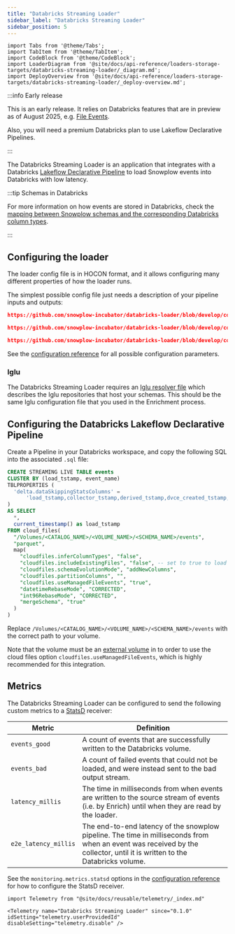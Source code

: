 ```yaml
---
title: "Databricks Streaming Loader"
sidebar_label: "Databricks Streaming Loader"
sidebar_position: 5
---
```


```mdx-code-block
import Tabs from '@theme/Tabs';
import TabItem from '@theme/TabItem';
import CodeBlock from '@theme/CodeBlock';
import LoaderDiagram from '@site/docs/api-reference/loaders-storage-targets/databricks-streaming-loader/_diagram.md';
import DeployOverview from '@site/docs/api-reference/loaders-storage-targets/databricks-streaming-loader/_deploy-overview.md';
```

:::info Early release

This is an early release. It relies on Databricks features that are in preview as of August 2025, e.g. [File Events](https://docs.databricks.com/aws/en/ingestion/cloud-object-storage/auto-loader/file-notification-mode#file-events).

Also, you will need a premium Databricks plan to use Lakeflow Declarative Pipelines.

:::

The Databricks Streaming Loader is an application that integrates with a Databricks [Lakeflow Declarative Pipeline](https://docs.databricks.com/aws/en/dlt/) to load Snowplow events into Databricks with low latency.

<Tabs groupId="cloud" queryString lazy>
  <TabItem value="aws" label="AWS" default>
    <LoaderDiagram stream="Kinesis" cloud="AWS"/>
    <DeployOverview cloud="AWS" stream="kinesis"/>
  </TabItem>
  <TabItem value="gcp" label="GCP">
    <LoaderDiagram stream="Pub/Sub" cloud="GCP"/>
    <DeployOverview cloud="GCP" stream="pubsub"/>
  </TabItem>
  <TabItem value="azure" label="Azure">
    <LoaderDiagram stream="Kafka" cloud="Azure"/>
    <DeployOverview cloud="Azure" stream="kafka"/>
  </TabItem>
</Tabs>

:::tip Schemas in Databricks

For more information on how events are stored in Databricks, check the [mapping between Snowplow schemas and the corresponding Databricks column types](/docs/destinations/warehouses-lakes/schemas-in-warehouse/index.md?warehouse=databricks).

:::

## Configuring the loader

The loader config file is in HOCON format, and it allows configuring many different properties of how the loader runs.

The simplest possible config file just needs a description of your pipeline inputs and outputs:

<Tabs groupId="cloud" queryString>
  <TabItem value="aws" label="AWS" default>

```json reference
https://github.com/snowplow-incubator/databricks-loader/blob/develop/config/config.kinesis.minimal.hocon
```

  </TabItem>
  <TabItem value="gcp" label="GCP">

```json reference
https://github.com/snowplow-incubator/databricks-loader/blob/develop/config/config.pubsub.minimal.hocon
```

  </TabItem>
  <TabItem value="azure" label="Azure">

```json reference
https://github.com/snowplow-incubator/databricks-loader/blob/develop/config/config.kafka.minimal.hocon
```

  </TabItem>
</Tabs>

See the [configuration reference](/docs/api-reference/loaders-storage-targets/databricks-streaming-loader/configuration-reference/index.md) for all possible configuration parameters.

### Iglu

The Databricks Streaming Loader requires an [Iglu resolver file](/docs/api-reference/iglu/iglu-resolver/index.md) which describes the Iglu repositories that host your schemas.  This should be the same Iglu configuration file that you used in the Enrichment process.

## Configuring the Databricks Lakeflow Declarative Pipeline

Create a Pipeline in your Databricks workspace, and copy the following SQL into the associated `.sql` file:

```sql
CREATE STREAMING LIVE TABLE events
CLUSTER BY (load_tstamp, event_name)
TBLPROPERTIES (
  'delta.dataSkippingStatsColumns' =
      'load_tstamp,collector_tstamp,derived_tstamp,dvce_created_tstamp,true_tstamp,event_name'
)
AS SELECT
  *,
  current_timestamp() as load_tstamp
FROM cloud_files(
  "/Volumes/<CATALOG_NAME>/<VOLUME_NAME>/<SCHEMA_NAME>/events",
  "parquet",
  map(
    "cloudfiles.inferColumnTypes", "false",
    "cloudfiles.includeExistingFiles", "false", -- set to true to load files already present in the volume
    "cloudfiles.schemaEvolutionMode", "addNewColumns",
    "cloudfiles.partitionColumns", "",
    "cloudfiles.useManagedFileEvents", "true",
    "datetimeRebaseMode", "CORRECTED",
    "int96RebaseMode", "CORRECTED",
    "mergeSchema", "true"
  )
)
```

Replace `/Volumes/<CATALOG_NAME>/<VOLUME_NAME>/<SCHEMA_NAME>/events` with the correct path to your volume.

Note that the volume must be an [external volume](https://docs.databricks.com/aws/en/volumes/) in to order to use the cloud files option `cloudfiles.useManagedFileEvents`, which is highly recommended for this integration.

## Metrics

The Databricks Streaming Loader can be configured to send the following custom metrics to a [StatsD](https://www.datadoghq.com/statsd-monitoring/) receiver:

| Metric                      | Definition |
|-----------------------------|------------|
| `events_good`               | A count of events that are successfully written to the Databricks volume. |
| `events_bad`                | A count of failed events that could not be loaded, and were instead sent to the bad output stream. |
| `latency_millis`            | The time in milliseconds from when events are written to the source stream of events (i.e. by Enrich) until when they are read by the loader. |
| `e2e_latency_millis`        | The end-to-end latency of the snowplow pipeline. The time in milliseconds from when an event was received by the collector, until it is written to the Databricks volume. |

See the `monitoring.metrics.statsd` options in the [configuration reference](/docs/api-reference/loaders-storage-targets/databricks-streaming-loader/configuration-reference/index.md) for how to configure the StatsD receiver.

```mdx-code-block
import Telemetry from "@site/docs/reusable/telemetry/_index.md"

<Telemetry name="Databricks Streaming Loader" since="0.1.0" idSetting="telemetry.userProvidedId" disableSetting="telemetry.disable" />
```
